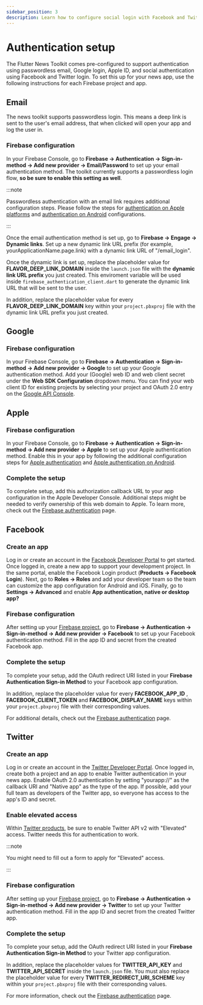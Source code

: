 ```yaml
---
sidebar_position: 3
description: Learn how to configure social login with Facebook and Twitter.
---
```


# Authentication setup

The Flutter News Toolkit comes pre-configured to support authentication using passwordless email, Google login, Apple ID, and social authentication using Facebook and Twitter login. To set this up for your news app, use the following instructions for each Firebase project and app.

## Email

The news toolkit supports passwordless login. This means a deep link is sent to the user's email address, that when clicked will open your app and log the user in.

### Firebase configuration

In your Firebase Console, go to **Firebase -> Authentication -> Sign-in-method -> Add new provider -> Email/Password** to set up your email authentication method. The toolkit currently supports a passwordless login flow, **so be sure to enable this setting as well**.

:::note

Passwordless authentication with an email link requires additional configuration steps. Please follow the steps for [authentication on Apple platforms](https://firebase.google.com/docs/auth/ios/email-link-auth?authuser=0) and [authentication on Android](https://firebase.google.com/docs/auth/android/email-link-auth?authuser=0) configurations.

:::

Once the email authentication method is set up, go to **Firebase -> Engage -> Dynamic links**. Set up a new dynamic link URL prefix (for example, yourApplicationName.page.link) with a dynamic link URL of "/email_login".

Once the dynamic link is set up, replace the placeholder value for **FLAVOR_DEEP_LINK_DOMAIN** inside the `launch.json` file with the **dynamic link URL prefix** you just created. This enviroment variable will be used inside `firebase_authentication_client.dart` to generate the dynamic link URL that will be sent to the user.

In addition, replace the placeholder value for every **FLAVOR_DEEP_LINK_DOMAIN** key within your `project.pbxproj` file with the dynamic link URL prefix you just created.

## Google

### Firebase configuration

In your Firebase Console, go to **Firebase -> Authentication -> Sign-in-method -> Add new provider -> Google** to set up your Google authentication method. Add your (Google) web ID and web client secret under the **Web SDK Configuration** dropdown menu. You can find your web client ID for existing projects by selecting your project and OAuth 2.0 entry on the [Google API Console](https://console.cloud.google.com/apis/credentials).

## Apple

### Firebase configuration

In your Firebase Console, go to **Firebase -> Authentication -> Sign-in-method -> Add new provider -> Apple** to set up your Apple authentication method. Enable this in your app by following the additional configuration steps for [Apple authentication](https://firebase.google.com/docs/auth/ios/apple?authuser=0) and [Apple authentication on Android](https://firebase.google.com/docs/auth/android/apple?authuser=0).

### Complete the setup

To complete setup, add this authorization callback URL to your app configuration in the Apple Developer Console. Additional steps might be needed to verify ownership of this web domain to Apple. To learn more, check out the [Firebase authentication](https://firebase.google.com/docs/auth/?authuser=0) page.

## Facebook

### Create an app

Log in or create an account in the [Facebook Developer Portal](https://developers.facebook.com/apps/) to get started. Once logged in, create a new app to support your development project. In the same portal, enable the Facebook Login product (**Products -> Facebook Login**). Next, go to **Roles -> Roles** and add your developer team so the team can customize the app configuration for Android and iOS. Finally, go to **Settings -> Advanced** and enable **App authentication, native or desktop app?**

### Firebase configuration

After setting up your [Firebase project](https://flutter.github.io/news_toolkit/project_configuration/firebase), go to **Firebase -> Authentication -> Sign-in-method -> Add new provider -> Facebook** to set up your Facebook authentication method. Fill in the app ID and secret from the created Facebook app.

### Complete the setup

To complete your setup, add the OAuth redirect URI listed in your **Firebase Authentication Sign-in Method** to your Facebook app configuration.

In addition, replace the placeholder value for every **FACEBOOK_APP_ID** , **FACEBOOK_CLIENT_TOKEN** and **FACEBOOK_DISPLAY_NAME** keys within your `project.pbxproj` file with their corresponding values.

For additional details, check out the [Firebase authentication](https://firebase.google.com/docs/auth/?authuser=0) page.

## Twitter

### Create an app

Log in or create an account in the [Twitter Developer Portal](https://developer.twitter.com/). Once logged in, create both a project and an app to enable Twitter authentication in your news app. Enable OAuth 2.0 authentication by setting "yourapp://" as the callback URI and "Native app" as the type of the app. If possible, add your full team as developers of the Twitter app, so everyone has access to the app's ID and secret.

### Enable elevated access

Within [Twitter products](https://developer.twitter.com/en/portal/products), be sure to enable Twitter API v2 with "Elevated" access. Twitter needs this for authentication to work.

:::note

You might need to fill out a form to apply for "Elevated" access.

:::

### Firebase configuration

After setting up your [Firebase project](https://flutter.github.io/news_toolkit/project_configuration/firebase), go to **Firebase -> Authentication -> Sign-in-method -> Add new provider -> Twitter** to set up your Twitter authentication method. Fill in the app ID and secret from the created Twitter app.

### Complete the setup

To complete your setup, add the OAuth redirect URI listed in your **Firebase Authentication Sign-in Method** to your Twitter app configuration.

In addition, replace the placeholder values for **TWITTER_API_KEY** and **TWITTER_API_SECRET** inside the `launch.json` file. You must also replace the placeholder value for every **TWITTER_REDIRECT_URI_SCHEME** key within your `project.pbxproj` file with their corresponding values.

For more information, check out the [Firebase authentication](https://firebase.google.com/docs/auth/?authuser=0) page.
